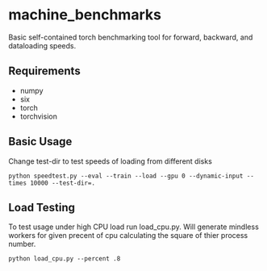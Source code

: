 # machine_benchmarks

Basic self-contained torch benchmarking tool for forward, backward, and dataloading speeds. 

## Requirements
* numpy
* six
* torch
* torchvision


## Basic Usage
Change test-dir to test speeds of loading from different disks

``` 
python speedtest.py --eval --train --load --gpu 0 --dynamic-input --times 10000 --test-dir=.
```

## Load Testing
To test usage under high CPU load run load_cpu.py. Will generate mindless workers for given precent of cpu calculating the square of thier process number.

``` 
python load_cpu.py --percent .8
```
